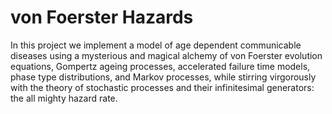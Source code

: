# von Foerster Hazards

In this project we implement a model of age dependent communicable diseases using a mysterious and magical alchemy of von Foerster evolution equations, Gompertz ageing processes, accelerated failure time models, phase type distributions, and Markov processes, while stirring virgorously with the theory of stochastic processes and their infinitesimal generators: the all mighty hazard rate.
